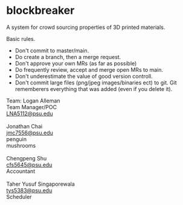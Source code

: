 # blockbreaker
A system for crowd sourcing properties of 3D printed materials.

<More detail about what we are doing>

Basic rules.
* Don't commit to master/main.
* Do create a branch, then a merge request.
* Don't approve your own MRs (as far as possible)
* Do frequently review, accept and merge open MRs to main.
* Don't underestimate the value of good version controll.
* Don't commit large files (png/jpeg images/binaries ect) to git. Git rememberers everything that was added (even if you delete it).

Team:
Logan Alleman <br />
Team Manager/POC <br />
LNA5112@psu.edu <br />
<br />
Jonathan Chai <br />
jmc7556@psu.edu <br />
penguin <br />
mushrooms<br />
<br />
Chengpeng Shu <br />
cfs5645@psu.edu <br />
Accountant <br />
<br />
Taher Yusuf Singaporewala <br />
tys5383@psu.edu <br />
Scheduler <br />
<Name>
<email>
<Spirit animal>
<Least favourite food>
